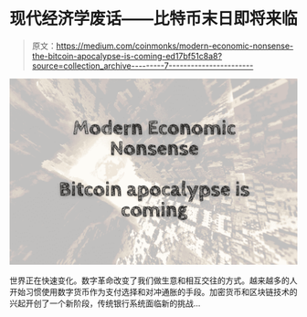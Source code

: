 # 现代经济学废话——比特币末日即将来临

> 原文：<https://medium.com/coinmonks/modern-economic-nonsense-the-bitcoin-apocalypse-is-coming-ed17bf51c8a8?source=collection_archive---------7----------------------->

![](img/fc756bacd126e740a2c21663efa68147.png)

世界正在快速变化。数字革命改变了我们做生意和相互交往的方式。越来越多的人开始习惯使用数字货币作为支付选择和对冲通胀的手段。加密货币和区块链技术的兴起开创了一个新阶段，传统银行系统面临新的挑战…